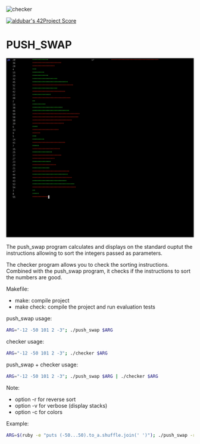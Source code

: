 ![checker](https://github.com/busshi/push_swap/actions/workflows/checker.yml/badge.svg)

[![aldubar's 42Project Score](https://badge42.herokuapp.com/api/project/aldubar/push_swap)](https://github.com/JaeSeoKim/badge42)


# PUSH_SWAP

<p align="center">
	<img src="./assets/push_swap.gif" >
</p>

The push_swap program calculates and displays on the standard ouptut
the instructions allowing to sort the integers passed as parameters.

The checker program allows you to check the sorting instructions.
Combined with the push_swap program,
it checks if the instructions to sort the numbers are good.


Makefile:

- make: compile project
- make check: compile the project and run evaluation tests



push_swap usage:
```bash
ARG="-12 -50 101 2 -3"; ./push_swap $ARG
```


checker usage:
```bash
ARG="-12 -50 101 2 -3"; ./checker $ARG
```


push_swap + checker usage:
```bash
ARG="-12 -50 101 2 -3"; ./push_swap $ARG | ./checker $ARG
```

Note:
- option -r for reverse sort
- option -v for verbose (display stacks)
- option -c for colors

Example:
```bash
ARG=$(ruby -e "puts (-50...50).to_a.shuffle.join(' ')"); ./push_swap -r -v -c $ARG | ./checker -r -v -c $ARG
```
